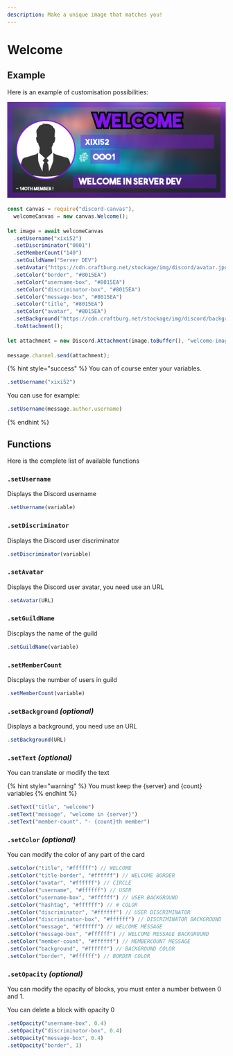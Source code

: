 ```yaml
---
description: Make a unique image that matches you!
---
```


# Welcome

## Example

Here is an example of customisation possibilities:

![It&apos;s an example](../.gitbook/assets/welcome-image-2.png)

```javascript
const canvas = require("discord-canvas"),
  welcomeCanvas = new canvas.Welcome();

let image = await welcomeCanvas
  .setUsername("xixi52")
  .setDiscriminator("0001")
  .setMemberCount("140")
  .setGuildName("Server DEV")
  .setAvatar("https://cdn.craftburg.net/stockage/img/discord/avatar.jpg")
  .setColor("border", "#8015EA")
  .setColor("username-box", "#8015EA")
  .setColor("discriminator-box", "#8015EA")
  .setColor("message-box", "#8015EA")
  .setColor("title", "#8015EA")
  .setColor("avatar", "#8015EA")
  .setBackground("https://cdn.craftburg.net/stockage/img/discord/background.jpg")
  .toAttachment();

let attachment = new Discord.Attachment(image.toBuffer(), "welcome-image.png");

message.channel.send(attachment);
```

{% hint style="success" %}
You can of course enter your variables.

```javascript
.setUsername("xixi52")
```

You can use for example:

```javascript
.setUsername(message.author.username)
```
{% endhint %}

## Functions

Here is the complete list of available functions

### `.setUsername`

Displays the Discord username

```javascript
.setUsername(variable)
```

### `.setDiscriminator`

Displays the Discord user discriminator

```javascript
.setDiscriminator(variable)
```

### `.setAvatar`

Displays the Discord user avatar, you need use an URL

```javascript
.setAvatar(URL)
```

### `.setGuildName`

Discplays the name of the guild

```javascript
.setGuildName(variable)
```

### `.setMemberCount`

Discplays the number of users in guild

```javascript
.setMemberCount(variable)
```

### `.setBackground` _\(optional\)_

Displays a background, you need use an URL

```javascript
.setBackground(URL)
```

### `.setText` _\(optional\)_

You can translate or modify the text

{% hint style="warning" %}
You must keep the {server} and {count} variables
{% endhint %}

```javascript
.setText("title", "welcome")
.setText("message", "welcome in {server}")
.setText("member-count", "- {count}th member")
```

### `.setColor` _\(optional\)_

You can modify the color of any part of the card

```javascript
.setColor("title", "#ffffff") // WELCOME
.setColor("title-border", "#ffffff") // WELCOME BORDER
.setColor("avatar", "#ffffff") // CIRCLE
.setColor("username", "#ffffff") // USER
.setColor("username-box", "#ffffff") // USER BACKGROUND
.setColor("hashtag", "#ffffff") // # COLOR
.setColor("discriminator", "#ffffff") // USER DISCRIMINATOR
.setColor("discriminator-box", "#ffffff") // DISCRIMINATOR BACKGROUND
.setColor("message", "#ffffff") // WELCOME MESSAGE
.setColor("message-box", "#ffffff") // WELCOME MESSAGE BACKGROUND
.setColor("member-count", "#ffffff") // MEMBERCOUNT MESSAGE
.setColor("background", "#ffffff") // BACKGROUND COLOR
.setColor("border", "#ffffff") // BORDER COLOR
```

### `.setOpacity` _\(optional\)_

You can modify the opacity of blocks, you must enter a number between 0 and 1.

You can delete a block with opacity 0

```javascript
.setOpacity("username-box", 0.4)
.setOpacity("discriminator-box", 0.4)
.setOpacity("message-box", 0.4)
.setOpacity("border", 1)
```

